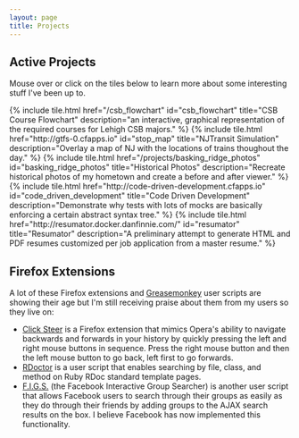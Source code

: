 ```yaml
---
layout: page
title: Projects
---
```


Active Projects
---------------

Mouse over or click on the tiles below to learn more about some interesting stuff I've been up to.

<div class="tiles">
  {% include tile.html href="/csb_flowchart" id="csb_flowchart" title="CSB Course Flowchart" description="an interactive, graphical representation of the required courses for Lehigh CSB majors." %}
  {% include tile.html href="http://gtfs-0.cfapps.io" id="stop_map" title="NJTransit Simulation" description="Overlay a map of NJ with the locations of trains thoughout the day." %}
  {% include tile.html href="/projects/basking_ridge_photos" id="basking_ridge_photos" title="Historical Photos" description="Recreate historical photos of my hometown and create a before and after viewer." %}
  {% include tile.html href="http://code-driven-development.cfapps.io" id="code_driven_development" title="Code Driven Development" description="Demonstrate why tests with lots of mocks are basically enforcing a certain abstract syntax tree." %}
  {% include tile.html href="http://resumator.docker.danfinnie.com/" id="resumator" title="Resumator" description="A preliminary attempt to generate HTML and PDF resumes customized per job application from a master resume." %}
  <div class="tile"><!-- spacer to make a multiple of 3 with inline block --></div>
</div>

Firefox Extensions
---------------

A lot of these Firefox extensions and
[Greasemonkey](http://www.greasespot.net/) user scripts are showing their age
but I'm still receiving praise about them from my users so they live on:

* [Click Steer](/public/downloads/click-steer.xpi) is a Firefox extension that mimics
  Opera's ability to navigate backwards and forwards in your history by quickly
  pressing the left and right mouse buttons in sequence. Press the right mouse
  button and then the left mouse button to go back, left first to go forwards.
* [RDoctor](/public/downloads/rdoctor-version-1.user.js) is a user script that enables
  searching by file, class, and method on Ruby RDoc standard template pages.
* [F.I.G.S.](/public/downloads/fig-v-2.user.js) (the Facebook Interactive Group
  Searcher) is another user script that allows Facebook users to search through
  their groups as easily as they do through their friends by adding groups to
  the AJAX search results on the box. I believe Facebook has now implemented
  this functionality.
